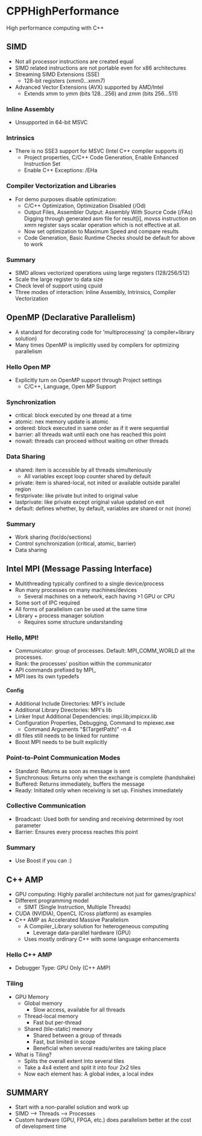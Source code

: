 # CPPHighPerformance
High performance computing with C++



## SIMD
- Not all processor instructions are created equal
- SIMD related instructions are not portable even for x86 architectures
- Streaming SIMD Extensions (SSE)
    - 128-bit registers (xmm0...xmm7)
- Advanced Vector Extensions (AVX) supported by AMD/Intel
    - Extends xmm to ymm (bits 128...256) and zmm (bits 256...511)


### Inline Assembly
- Unsupported in 64-bit MSVC


### Intrinsics
- There is no SSE3 support for MSVC (Intel C++ compiler supports it)
    - Project properties, C/C++ Code Generation, Enable Enhanced Instruction Set
    - Enable C++ Exceptions: /EHa


### Compiler Vectorization and Libraries
- For demo purposes disable optimization:
    - C/C++ Optimization, Optimization Disabled (/Od)
	- Output Files, Assembler Output: Assembly With Source Code (/FAs)
Digging through generated asm file for result[i], movss instruction on xmm register
says scalar operation which is not effective at all.
    - Now set optimization to Maximum Speed and compare results
	- Code Generation, Basic Runtime Checks should be default for above to work


### Summary
- SIMD allows vectorized operations using large registers (128/256/512)
- Scale the large register to data size
- Check level of support using cpuid
- Three modes of interaction: Inline Assembly, Intrinsics, Compiler Vectorization



## OpenMP (Declarative Parallelism)
- A standard for decorating code for 'multiprocessing' (a compiler+library solution)
- Many times OpenMP is implicitly used by compilers for optimizing parallelism


### Hello Open MP
- Explicitly turn on OpenMP support through Project settings
    - C/C++, Language, Open MP Support


### Synchronization
- critical: block executed by one thread at a time
- atomic: nex memory update is atomic
- ordered: block executed in same order as if it were sequential
- barrier: all threads wait until each one has reached this point
- nowait: threads can proceed without waiting on other threads


### Data Sharing
- shared: item is accessible by all threads simulteniously
    - All variables except loop counter shared by default
- private: item is shared-local, not inited or available outside parallel region
- firstprivate: like private but inited to original value
- lastprivate: like private except original value updated on exit
- default: defines whether, by default, variables are shared or not (none)


### Summary
- Work sharing (for/do/sections)
- Control synchronization (critical, atomic, barrier)
- Data sharing



## Intel MPI (Message Passing Interface)
- Multithreading typically confined to a single device/process
- Run many processes on many machines/devices
    - Several machines on a network, each having >1 GPU or CPU
- Some sort of IPC required
- All forms of parallelism can be used at the same time
- Library + process manager solution
    - Requires some structure undarstanding


### Hello, MPI!
- Communicator: group of processes. Default: MPI_COMM_WORLD all the processes.
- Rank: the processes' position within the communicator
- API commands prefixed by MPI_
- MPI ises its own typedefs

#### Config
- Additional Include Directories: MPI's include
- Additional Library Directories: MPI's lib
- Linker Input Additional Dependencies: impi.lib;impicxx.lib
- Configuration Properties, Debugging, Command to mpiexec.exe
    - Command Arguments "$(TargetPath)" -n 4
- dll files still needs to be linked for runtime
- Boost MPI needs to be built explicitly


### Point-to-Point Communication Modes
- Standard: Returns as soon as message is sent
- Synchronous: Returns only when the exchange is complete (handshake)
- Buffered: Returns immediately, buffers the message
- Ready: Initiated only when receiving is set up. Finishes immediately


### Collective Communication
- Broadcast: Used both for sending and receiving determined by root parameter
- Barrier: Ensures every process reaches this point


### Summary
- Use Boost if you can :)



## C++ AMP
- GPU computing: Highly parallel architecture not just for games/graphics!
- Different programming model
    - SIMT (Single Instruction, Multiple Threads)
- CUDA (NVIDIA), OpenCL (Cross platform) as examples
- C++ AMP as Accelerated Massive Parallelism
    - A Compiler_Library solution for heterogeneous computing
        - Leverage data-parallel hardware (GPU)
    - Uses mostly ordinary C++ with some language enhancements


### Hello C++ AMP
- Debugger Type: GPU Only (C++ AMP)


### Tiling
- GPU Memory
    - Global memory
        - Slow access, available for all threads
    - Thread-local memory
        - Fast but per-thread
    - Shared (tile-static) memory
        - Shared between a group of threads
        - Fast, but limited in scope
        - Beneficial when several reads/writes are taking place
- What is Tiling?
    - Splits the overall extent into several tiles
    - Take a 4x4 extent and split it into four 2x2 tiles
    - Now each element has: A global index, a local index



## SUMMARY
- Start with a non-parallel solution and work up
- SIMD --> Threads --> Processes
- Custom hardware (GPU, FPGA, etc.) does parallelism better at the cost of development time
